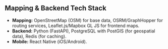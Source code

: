 ## Mapping & Backend Tech Stack
- **Mapping:** OpenStreetMap (OSM) for base data, OSRM/GraphHopper for routing services, Leaflet.js/Mapbox GL JS for frontend maps.
- **Backend:** Python (FastAPI), PostgreSQL with PostGIS (for geospatial data), Redis (for caching).
- **Mobile:** React Native (iOS/Android).
